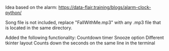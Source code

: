 Idea based on the alarm: https://data-flair.training/blogs/alarm-clock-python/

Song file is not included, replace "FallWithMe.mp3" with any .mp3 file that is located in the same directory.

Added the following functionality:
Countdown timer
Snooze option
Different tkinter layout
Counts down the seconds on the same line in the terminal



